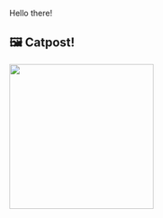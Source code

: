 Hello there!



## 🖼️ Catpost!

<sub>
    <img src="https://cdn2.thecatapi.com/images/ega.jpg" height="256">
</sub>

